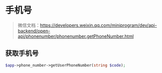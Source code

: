 # 手机号

> 微信文档：https://developers.weixin.qq.com/miniprogram/dev/api-backend/open-api/phonenumber/phonenumber.getPhoneNumber.html


## 获取手机号


```php
$app->phone_number->getUserPhoneNumber(string $code);
```